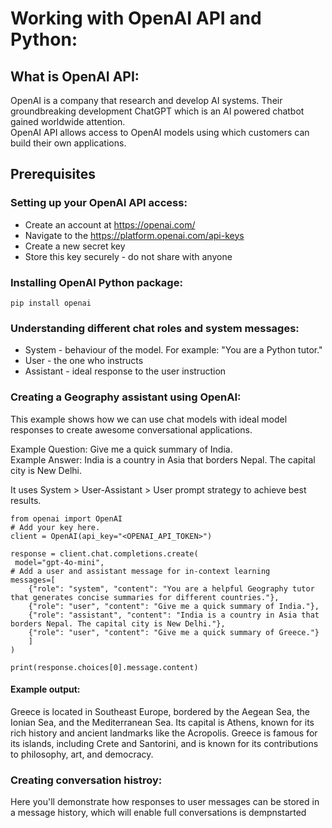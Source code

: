 # Working with OpenAI API and Python:

## What is OpenAI API:
OpenAI is a company that research and develop AI systems. Their groundbreaking development ChatGPT which is an AI powered chatbot gained worldwide attention.  
OpenAI API allows access to OpenAI models using which customers can build their own applications.

## Prerequisites

### Setting up your OpenAI API access:
* Create an account at https://openai.com/
* Navigate to the https://platform.openai.com/api-keys
* Create a new secret key
* Store this key securely - do not share with anyone

### Installing OpenAI Python package:
```
pip install openai
```

### Understanding different chat roles and system messages:
* System - behaviour of the model. For example: "You are a Python tutor."
* User - the one who instructs
* Assistant - ideal response to the user instruction

### Creating a Geography assistant using OpenAI:
This example shows how we can use chat models with ideal model responses to create awesome conversational applications. 

Example Question: Give me a quick summary of India.  
Example Answer: India is a country in Asia that borders Nepal. The capital city is New Delhi.  

It uses System > User-Assistant > User prompt strategy to achieve best results.

```
from openai import OpenAI
# Add your key here.
client = OpenAI(api_key="<OPENAI_API_TOKEN>")

response = client.chat.completions.create(
 model="gpt-4o-mini",
# Add a user and assistant message for in-context learning
messages=[
    {"role": "system", "content": "You are a helpful Geography tutor that generates concise summaries for different countries."},
    {"role": "user", "content": "Give me a quick summary of India."},
    {"role": "assistant", "content": "India is a country in Asia that borders Nepal. The capital city is New Delhi."},
    {"role": "user", "content": "Give me a quick summary of Greece."}
    ]
)

print(response.choices[0].message.content)
```

#### Example output:
Greece is located in Southeast Europe, bordered by the Aegean Sea, the Ionian Sea, and the Mediterranean Sea. Its capital is Athens, known for its rich history and ancient landmarks like the Acropolis. Greece is famous for its islands, including Crete and Santorini, and is known for its contributions to philosophy, art, and democracy.

### Creating conversation histroy:
Here you'll demonstrate how responses to user messages can be stored in a message history, which will enable full conversations is dempnstarted
